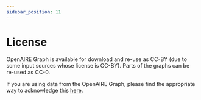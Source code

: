 ```yaml
---
sidebar_position: 11
---
```


# License

OpenAIRE Graph is available for download and re-use as CC-BY (due to some input sources whose license is CC-BY). Parts of the graphs can be re-used as CC-0.

If you are using data from the OpenAIRE Graph, please find the appropriate way to acknowledge this [here](downloads/full-graph#how-to-acknowledge-this-work).

